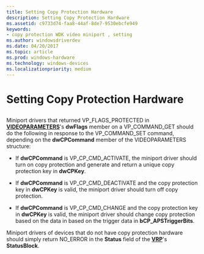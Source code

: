 ```yaml
---
title: Setting Copy Protection Hardware
description: Setting Copy Protection Hardware
ms.assetid: c9733d74-faa8-44af-8de7-9530ebcfe949
keywords:
- copy protection WDK video miniport , setting
ms.author: windowsdriverdev
ms.date: 04/20/2017
ms.topic: article
ms.prod: windows-hardware
ms.technology: windows-devices
ms.localizationpriority: medium
---
```


# Setting Copy Protection Hardware


## <span id="ddk_setting_copy_protection_hardware_gg"></span><span id="DDK_SETTING_COPY_PROTECTION_HARDWARE_GG"></span>


Miniport drivers that returned VP\_FLAGS\_PROTECTED in [**VIDEOPARAMETERS**](https://msdn.microsoft.com/library/windows/hardware/ff570173)'s **dwFlags** member on a VP\_COMMAND\_GET should do the following in response to the VP\_COMMAND\_SET command, depending on the **dwCPCommand** member of the VIDEOPARAMETERS structure:

-   If **dwCPCommand** is VP\_CP\_CMD\_ACTIVATE, the miniport driver should turn on copy protection and generate and return a unique copy protection key in **dwCPKey**.

-   If **dwCPCommand** is VP\_CP\_CMD\_DEACTIVATE and the copy protection key in **dwCPKey** is valid, the miniport driver should turn off copy protection.

-   If **dwCPCommand** is VP\_CP\_CMD\_CHANGE and the copy protection key in **dwCPKey** is valid, the miniport driver should change copy protection based on the data in based on the trigger data in **bCP\_APSTriggerBits**.

Miniport drivers of devices that do not have copy protection hardware should simply return NO\_ERROR in the **Status** field of the [**VRP**](https://msdn.microsoft.com/library/windows/hardware/ff570547)'s **StatusBlock**.

 

 






